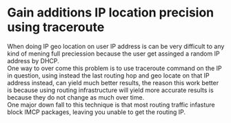 # Gain additions IP location precision using traceroute 

When doing IP geo location on user IP address is can be very difficult to any kind of mening full preciession because the user get assinged a random IP address by DHCP. <br>
One way to over come this problem is to use traceroute command on the IP in question, using instead the last routing hop and geo locate on that IP address instead, can yield much better results, the reason this work better is because using routing infrastructure will yield more accurate results is because they do not change as much over time. <br>
One major down fall to this technique is that most routing traffic infasture block IMCP packages, leaving you unable to get the routing IP.